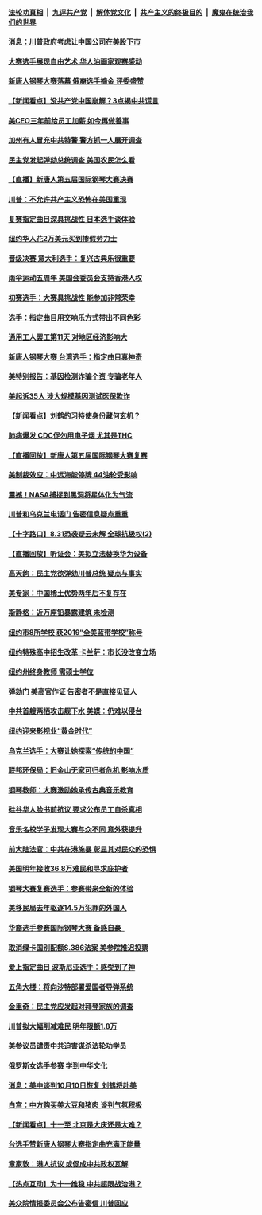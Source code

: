####  [法轮功真相](../../../../basic/blob/master/README.md?t=09290752) &nbsp;|&nbsp; [九评共产党](../../../../9ping.md/blob/master/README.md?t=09290752) &nbsp;|&nbsp; [解体党文化](../../../../jtdwh.md/blob/master/README.md?t=09290752)  &nbsp;|&nbsp; [共产主义的终极目的](../../../../gczydzjmd.md/blob/master/README.md?t=09290752) &nbsp;|&nbsp; [魔鬼在统治我们的世界](../../../../mgztzwmdsj.md/blob/master/README.md?t=09290752) 

#### [消息：川普政府考虑让中国公司在美股下市](../pages/nsc412/n11553709.md?t=09290752) 

#### [大赛选手展现自由艺术 华人油画家观赛感动](../pages/nsc412/n11553491.md?t=09290752) 

#### [新唐人钢琴大赛落幕 俄裔选手摘金 评委盛赞](../pages/nsc412/n11553384.md?t=09290752) 

#### [【新闻看点】没共产党中国崩解？3点揭中共谎言](../pages/nsc412/n11553159.md?t=09290752) 

#### [美CEO三年前给员工加薪 如今再做善事](../pages/nsc412/n11553154.md?t=09290752) 

#### [加州有人冒充中共特警 警方抓一人展开调查](../pages/nsc412/n11553145.md?t=09290752) 

#### [民主党发起弹劾总统调查 美国农民怎么看](../pages/nsc412/n11553140.md?t=09290752) 

#### [【直播】新唐人第五届国际钢琴大赛决赛](../pages/nsc412/n11553015.md?t=09290752) 

#### [川普：不允许共产主义恐怖在美国重现](../pages/nsc412/n11552984.md?t=09290752) 

#### [复赛指定曲目深具挑战性 日本选手谈体验](../pages/nsc412/n11552715.md?t=09290752) 

#### [纽约华人花2万美元买到掺假劳力士](../pages/nsc412/n11551985.md?t=09290752) 

#### [晋级决赛 意大利选手：复兴古典乐很重要](../pages/nsc412/n11552082.md?t=09290752) 

#### [雨伞运动五周年 美国会委员会支持香港人权](../pages/nsc412/n11551792.md?t=09290752) 

#### [初赛选手：大赛具挑战性 能参加非常荣幸](../pages/nsc412/n11552083.md?t=09290752) 

#### [选手：指定曲目用交响乐方式带出不同色彩](../pages/nsc412/n11551811.md?t=09290752) 

#### [通用工人罢工第11天 对地区经济影响大](../pages/nsc412/n11552018.md?t=09290752) 

#### [新唐人钢琴大赛 台湾选手：指定曲目真神奇](../pages/nsc412/n11551765.md?t=09290752) 

#### [美特别报告：基因检测诈骗个资 专骗老年人](../pages/nsc412/n11551532.md?t=09290752) 

#### [美起诉35人 涉大规模基因测试医保欺诈](../pages/nsc412/n11551523.md?t=09290752) 

#### [【新闻看点】刘鹤的习特使身份藏何玄机？](../pages/nsc412/n11551223.md?t=09290752) 

#### [肺病爆发 CDC促勿用电子烟 尤其是THC](../pages/nsc412/n11551182.md?t=09290752) 

#### [【直播回放】新唐人第五届国际钢琴大赛复赛](../pages/nsc412/n11549569.md?t=09290752) 

#### [美制裁效应：中远海能停牌 44油轮受影响](../pages/nsc412/n11550947.md?t=09290752) 

#### [震撼！NASA捕捉到黑洞将星体化为气流](../pages/nsc412/n11551017.md?t=09290752) 

#### [川普和乌克兰电话门 告密信息疑点重重](../pages/nsc412/n11550808.md?t=09290752) 

#### [【十字路口】8.31恐袭疑云未解 全球抗极权(2)](../pages/nsc412/n11549319.md?t=09290752) 

#### [【直播回放】听证会：美拟立法替换华为设备](../pages/nsc412/n11549193.md?t=09290752) 

#### [高天韵：民主党欲弹劾川普总统 疑点与事实](../pages/nsc412/n11550184.md?t=09290752) 

#### [美专家：中国稀土优势两年后不复存在](../pages/nsc412/n11550182.md?t=09290752) 

#### [斯静格：近万座铅暴露建筑 未检测](../pages/nsc412/n11549831.md?t=09290752) 

#### [纽约市8所学校 获2019“全美蓝带学校”称号](../pages/nsc412/n11549827.md?t=09290752) 

#### [纽约特殊高中招生改革 卡兰萨：市长没改变立场](../pages/nsc412/n11549845.md?t=09290752) 

#### [纽约州终身教师 需硕士学位](../pages/nsc412/n11549859.md?t=09290752) 

#### [弹劾门 美高官作证 告密者不是直接见证人](../pages/nsc412/n11549189.md?t=09290752) 

#### [中共首艘两栖攻击舰下水 美媒：仍难以侵台](../pages/nsc412/n11550003.md?t=09290752) 

#### [纽约迎来影视业“黄金时代”](../pages/nsc412/n11549856.md?t=09290752) 

#### [乌克兰选手：大赛让她探索“传统的中国”](../pages/nsc412/n11549697.md?t=09290752) 

#### [联邦环保局：旧金山无家可归者危机  影响水质](../pages/nsc412/n11549907.md?t=09290752) 

#### [钢琴教师：大赛激励她承传古典音乐教育](../pages/nsc412/n11549706.md?t=09290752) 

#### [硅谷华人脸书前抗议 要求公布员工自杀真相](../pages/nsc412/n11549844.md?t=09290752) 

#### [音乐名校学子发现大赛与众不同 意外获提升](../pages/nsc412/n11549628.md?t=09290752) 

#### [前大陆法官：中共在港施暴    彰显其对民众的恐惧](../pages/nsc412/n11549723.md?t=09290752) 

#### [美国明年接收36.8万难民和寻求庇护者](../pages/nsc412/n11549686.md?t=09290752) 

#### [钢琴大赛复赛选手：参赛带来全新的体验](../pages/nsc412/n11549520.md?t=09290752) 

#### [美移民局去年驱逐14.5万犯罪的外国人](../pages/nsc412/n11549460.md?t=09290752) 

#### [华裔选手参赛国际钢琴大赛 备感自豪  ](../pages/nsc412/n11549394.md?t=09290752) 

#### [取消绿卡国别配额S.386法案 美参院推迟投票](../pages/nsc412/n11549259.md?t=09290752) 

#### [爱上指定曲目 波斯尼亚选手：感受到了神](../pages/nsc412/n11549288.md?t=09290752) 

#### [五角大楼：将向沙特部署爱国者导弹系统](../pages/nsc412/n11549118.md?t=09290752) 

#### [金里奇：民主党应发起对拜登家族的调查](../pages/nsc412/n11549231.md?t=09290752) 

#### [川普拟大幅削减难民 明年限额1.8万](../pages/nsc412/n11549250.md?t=09290752) 

#### [美参议员谴责中共迫害谋杀法轮功学员](../pages/nsc412/n11549146.md?t=09290752) 

#### [俄罗斯女选手参赛 学到中华文化](../pages/nsc412/n11547687.md?t=09290752) 

#### [消息：美中谈判10月10日恢复 刘鹤将赴美](../pages/nsc412/n11549144.md?t=09290752) 

#### [白宫：中方购买美大豆和猪肉 谈判气氛积极](../pages/nsc412/n11548713.md?t=09290752) 

#### [【新闻看点】十一至 北京是大庆还是大难？](../pages/nsc412/n11548856.md?t=09290752) 

#### [台选手赞新唐人钢琴大赛指定曲充满正能量](../pages/nsc412/n11547041.md?t=09290752) 

#### [章家敦：港人抗议 或促成中共政权瓦解](../pages/nsc412/n11548760.md?t=09290752) 

#### [【热点互动】为十一维稳 中共超限战治港？](../pages/nsc412/n11548605.md?t=09290752) 

#### [美众院情报委员会公布告密信 川普回应](../pages/nsc412/n11548618.md?t=09290752) 

